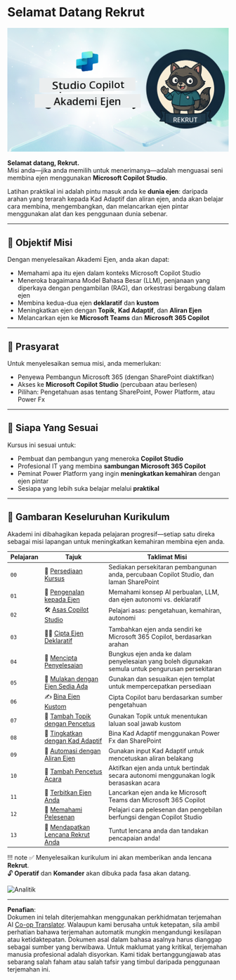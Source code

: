 <!--
CO_OP_TRANSLATOR_METADATA:
{
  "original_hash": "8b5ecad9d5d073ea3f4c2b844e80f2e5",
  "translation_date": "2025-10-20T00:30:45+00:00",
  "source_file": "docs/recruit/README.md",
  "language_code": "ms"
}
-->
# Selamat Datang Rekrut

![Rekrut Akademi Ejen Copilot Studio](../../../../translated_images/mcs-agent-academy-recruit-banner.f01c323f046afa313523de9d6da40d3774cc0fc0d1a4bf66e2ea0568b31b960c.ms.png)

**Selamat datang, Rekrut.**  
Misi anda—jika anda memilih untuk menerimanya—adalah menguasai seni membina ejen menggunakan **Microsoft Copilot Studio**.

Latihan praktikal ini adalah pintu masuk anda ke **dunia ejen**: daripada arahan yang terarah kepada Kad Adaptif dan aliran ejen, anda akan belajar cara membina, mengembangkan, dan melancarkan ejen pintar menggunakan alat dan kes penggunaan dunia sebenar.

---

## 🎯 Objektif Misi

Dengan menyelesaikan Akademi Ejen, anda akan dapat:

- Memahami apa itu ejen dalam konteks Microsoft Copilot Studio
- Meneroka bagaimana Model Bahasa Besar (LLM), penjanaan yang diperkaya dengan pengambilan (RAG), dan orkestrasi bergabung dalam ejen
- Membina kedua-dua ejen **deklaratif** dan **kustom**
- Meningkatkan ejen dengan **Topik**, **Kad Adaptif**, dan **Aliran Ejen**
- Melancarkan ejen ke **Microsoft Teams** dan **Microsoft 365 Copilot**

---

## 🧪 Prasyarat

Untuk menyelesaikan semua misi, anda memerlukan:

- Penyewa Pembangun Microsoft 365 (dengan SharePoint diaktifkan)
- Akses ke **Microsoft Copilot Studio** (percubaan atau berlesen)
- Pilihan: Pengetahuan asas tentang SharePoint, Power Platform, atau Power Fx

---

## 🧬 Siapa Yang Sesuai

Kursus ini sesuai untuk:

- Pembuat dan pembangun yang meneroka **Copilot Studio**
- Profesional IT yang membina **sambungan Microsoft 365 Copilot**
- Peminat Power Platform yang ingin **meningkatkan kemahiran** dengan ejen pintar
- Sesiapa yang lebih suka belajar melalui **praktikal**

---

## 🧭 Gambaran Keseluruhan Kurikulum

Akademi ini dibahagikan kepada pelajaran progresif—setiap satu direka sebagai misi lapangan untuk meningkatkan kemahiran membina ejen anda.

| Pelajaran | Tajuk | Taklimat Misi |
|-----------|-------|---------------|
| `00` | 🧰 [Persediaan Kursus](./00-course-setup/README.md) | Sediakan persekitaran pembangunan anda, percubaan Copilot Studio, dan laman SharePoint |
| `01` | 🧠 [Pengenalan kepada Ejen](./01-introduction-to-agents/README.md) | Memahami konsep AI perbualan, LLM, dan ejen autonomi vs. deklaratif |
| `02` | 🛠️ [Asas Copilot Studio](./02-copilot-studio-fundamentals/README.md) | Pelajari asas: pengetahuan, kemahiran, autonomi |
| `03` | 👩‍💻 [Cipta Ejen Deklaratif](./03-create-a-declarative-agent-for-M365Copilot/README.md) | Tambahkan ejen anda sendiri ke Microsoft 365 Copilot, berdasarkan arahan |
| `04` | 🧩 [Mencipta Penyelesaian](./04-creating-a-solution/README.md) | Bungkus ejen anda ke dalam penyelesaian yang boleh digunakan semula untuk pengurusan persekitaran |
| `05` | 🚀 [Mulakan dengan Ejen Sedia Ada](./05-using-prebuilt-agents/README.md) | Gunakan dan sesuaikan ejen templat untuk mempercepatkan persediaan |
| `06` | ✍️ [Bina Ejen Kustom](./06-create-agent-from-conversation/README.md) | Cipta Copilot baru berdasarkan sumber pengetahuan |
| `07` | 🧠 [Tambah Topik dengan Pencetus](./07-add-new-topic-with-trigger/README.md) | Gunakan Topik untuk menentukan laluan soal jawab kustom |
| `08` | 🪪 [Tingkatkan dengan Kad Adaptif](./08-add-adaptive-card/README.md) | Bina Kad Adaptif menggunakan Power Fx dan SharePoint |
| `09` | 🔁 [Automasi dengan Aliran Ejen](./09-add-an-agent-flow/README.md) | Gunakan input Kad Adaptif untuk mencetuskan aliran belakang |
| `10` | 🧭 [Tambah Pencetus Acara](./10-add-event-triggers/README.md) | Aktifkan ejen anda untuk bertindak secara autonomi menggunakan logik berasaskan acara |
| `11` | 📢 [Terbitkan Ejen Anda](./11-publish-your-agent/README.md) | Lancarkan ejen anda ke Microsoft Teams dan Microsoft 365 Copilot |
| `12` | 🪪 [Memahami Pelesenan](./12-understanding-licensing/README.md) | Pelajari cara pelesenan dan pengebilan berfungsi dengan Copilot Studio |
| `13` | 🚨 [Mendapatkan Lencana Rekrut Anda](./course-completion-badges-recruit/README.md) | Tuntut lencana anda dan tandakan pencapaian anda! |

!!! note
    ✅ Menyelesaikan kurikulum ini akan memberikan anda lencana **Rekrut**.  
    🔓 **Operatif** dan **Komander** akan dibuka pada fasa akan datang.

<!-- markdownlint-disable-next-line MD033 -->
<img src="https://m365-visitor-stats.azurewebsites.net/agent-academy/recruit" alt="Analitik" />

---

**Penafian**:  
Dokumen ini telah diterjemahkan menggunakan perkhidmatan terjemahan AI [Co-op Translator](https://github.com/Azure/co-op-translator). Walaupun kami berusaha untuk ketepatan, sila ambil perhatian bahawa terjemahan automatik mungkin mengandungi kesilapan atau ketidaktepatan. Dokumen asal dalam bahasa asalnya harus dianggap sebagai sumber yang berwibawa. Untuk maklumat yang kritikal, terjemahan manusia profesional adalah disyorkan. Kami tidak bertanggungjawab atas sebarang salah faham atau salah tafsir yang timbul daripada penggunaan terjemahan ini.